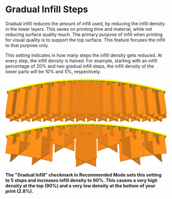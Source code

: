 Gradual Infill Steps
====
Gradual infill reduces the amount of infill used, by reducing the infill density in the lower layers. This saves on printing time and material, while not reducing surface quality much. The primary purpose of infill when printing for visual quality is to support the top surface. This feature focuses the infill to that purpose only.

This setting indicates in how many steps the infill density gets reduced. At every step, the infill density is halved. For example, starting with an infill percentage of 20% and two gradual infill steps, the infill density of the lower parts will be 10% and 5%, respectively.

![Normal infill](images/gradual_infill_disabled.png)
![3 gradual infill steps](images/gradual_infill_step_height_large.png)

**The "Gradual Infill" checkmark in Recommended Mode sets this setting to 5 steps and increases infill density to 90%. This causes a very high density at the top (90%) and a very low density at the bottom of your print (2.8%).**